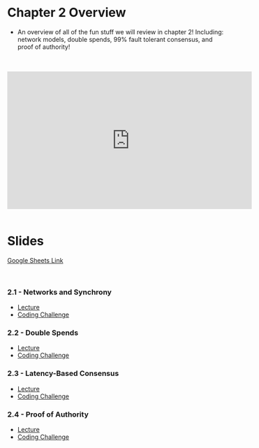 <br />

# Chapter 2 Overview
- An overview of all of the fun stuff we will review in chapter 2! Including: network models, double spends, 99% fault tolerant consensus, and proof of authority!


<br />
<br />
<iframe
	width="560"
	height="315"
	src="https://www.youtube-nocookie.com/embed/P5_S0_oV1aY"
	frameborder="0"
	allow="accelerometer; autoplay; encrypted-media; gyroscope; picture-in-picture"
	allowfullscreen>
</iframe>
<br />
<br />

# Slides

[Google Sheets Link](https://docs.google.com/presentation/d/1fFqRXGbqosTcid2SAJ3GDeXxcqWX9nXBV7w1Ga_1GzU/edit?usp=sharing)

<br />

### 2.1 - Networks and Synchrony
* [Lecture](https://cryptoeconomics.study/docs/en/sync/2.1-lecture)
* [Coding Challenge](https://cryptoeconomics.study/docs/en/sync/2.1-code-challenge)

### 2.2 - Double Spends
* [Lecture](https://cryptoeconomics.study/docs/en/sync/2.2-lecture)
* [Coding Challenge](https://cryptoeconomics.study/docs/en/sync/2.2-code-challenge)

### 2.3 - Latency-Based Consensus
* [Lecture](https://cryptoeconomics.study/docs/en/sync/2.3-lecture)
* [Coding Challenge](https://cryptoeconomics.study/docs/en/sync/2.3-code-challenge)

### 2.4 - Proof of Authority
* [Lecture](https://cryptoeconomics.study/docs/en/sync/2.4-lecture)
* [Coding Challenge](https://cryptoeconomics.study/docs/en/sync/2.4-code-challenge)